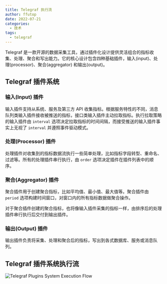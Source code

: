 ```yaml
---
title: Telegraf 执行流
author: ffutop
date: 2022-07-21
categories:
  - 技术
tags:
  - telegraf
---
```


Telegraf 是一款开源的数据采集工具，通过插件化设计提供灵活组合的指标收集、处理、聚合和写出能力。它的核心设计包含四种基础插件，输入(input)、处理(processor)、聚合(aggregator) 和输出(output)。

## Telegraf 插件系统

### 输入(Input) 插件

输入插件支持从系统、服务及第三方 API 收集指标。根据服务特性的不同，消息队列类输入插件接收被推送的指标，接口类输入插件主动拉取指标。执行拉取策略的输入插件由 `interval` 选项决定拉取指标的时间间隔，而接受推送的输入插件事实上无视了 `interval` 并遵照事件驱动模式。

### 处理(Processor) 插件

处理插件对收集到的指标数据流执行一些简单处理，比如指标字段转型、重命名、过滤等。所有的处理插件串行执行，由 `order` 选项决定插件在插件列表中的顺序。

### 聚合(Aggregator) 插件

聚合插件用于创建聚合指标，比如平均值、最小值、最大值等。聚合插件由 `period` 选项构建时间窗口，对窗口内的所有指标数据做聚合操作。

对于聚合插件创建的聚合指标，也将像输入插件采集的指标一样，由排序后的处理插件串行执行后交付到输出插件。

### 输出(Output) 插件

输出插件负责将采集、处理和聚合后的指标，写出到各式数据库、服务或消息队列。

## Telegraf 插件系统执行流

![Telegraf Plugins System Execution Flow](https://img.ffutop.com/DD6EB1EE-9106-4C81-919E-AD5A7A4DB72B.svg)

